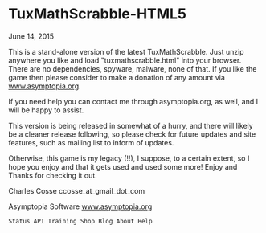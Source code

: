# TuxMathScrabble-HTML5

June 14, 2015

This is a stand-alone version of the latest TuxMathScrabble.
Just unzip anywhere you like and load "tuxmathscrabble.html" 
into your browser.  There are no dependencies, spyware, malware,
none of that.  If you like the game then please consider to
make a donation of any amount via www.asymptopia.org.

If you need help you can contact me through asymptopia.org,
as well, and I will be happy to assist.  

This version is being released in somewhat of a hurry, and
there will likely be a cleaner release following, so please
check for future updates and site features, such as mailing
list to inform of updates.

Otherwise, this game is my legacy (!!), I suppose, to a certain
extent, so I hope you enjoy and that it gets used and used some
more!  Enjoy and Thanks for checking it out.

Charles Cosse
ccosse_at_gmail_dot_com

Asymptopia Software
www.asymptopia.org

    Status API Training Shop Blog About Help 

